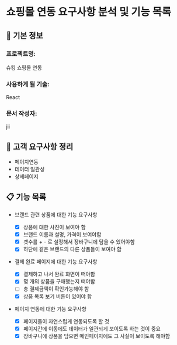 # 쇼핑몰 연동 요구사항 분석 및 기능 목록

## 📌 기본 정보

### 프로젝트명:

슈킹 쇼핑몰 연동

### 사용하게 될 기술:

React

### 문서 작성자:

jii

## 📝 고객 요구사항 정리

- 페이지연동
- 데이터 일관성
- 상세페이지

## 📋 기능 목록

- 브랜드 관련 상품에 대한 기능 요구사항

  - [x] 상품에 대한 사진이 보여야 함
  - [x] 브랜드 이름과 설명, 가격이 보여야함
  - [x] 갯수를 + - 로 설정해서 장바구니에 담을 수 있어야함
  - [x] 하단에 같은 브랜드의 다른 상품들이 보여야 함

- 결제 완료 페이지에 대한 기능 요구사항

  - [x] 결제하고 나서 완료 화면이 떠야함
  - [x] 몇 개의 상품을 구매했는지 떠야함
  - [ ] 총 결제금액이 확인가능해야 함
  - [x] 상품 목록 보기 버튼이 있어야 함

- 페이지 연동에 대한 기능 요구사항
  - [x] 페이지들이 자연스럽게 연동되도록 할 것
  - [x] 페이지간에 이동에도 데이터가 일관되게 보이도록 하는 것이 중요
  - [x] 장바구니에 상품을 담으면 메인페이지에도 그 사실이 보이도록 해야함
